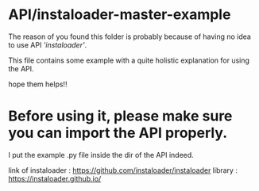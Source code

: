 # API/instaloader-master-example

The reason of you found this folder is probably because of having no idea to use API _'instaloader'_. 

This file contains some example with a quite holistic explanation for using the API.

hope them helps!!

# Before using it, please make sure you can import the API properly. 
 I put the example .py file inside the dir of the API indeed. 
 
link of instaloader : https://github.com/instaloader/instaloader
library : https://instaloader.github.io/
